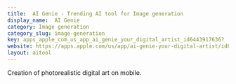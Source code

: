 ```yaml
---
title:  AI Genie - Trending AI tool for Image generation
display_name:  AI Genie
category: Image generation
category_slug: image-generation
key: apps_apple_com_us_app_ai_genie_your_digital_artist_id6443917636?
website: https://apps.apple.com/us/app/ai-genie-your-digital-artist/id6443917636?uo=2
layout: aitool
---
```


Creation of photorealistic digital art on mobile.
